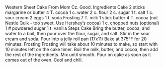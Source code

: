 Western Sheet Cake
From Mom Cz. Good.
Ingredients
Cake
2 sticks margarine or butter
4 T. cocoa
1 c. water
2 c. flour
2 c. sugar
1 t. salt
1 c. sour cream
2 eggs
1 t. soda
Frosting
7 T. milk
1 stick butter
4 T. cocoa (not Nestle Quik - too sweet. Use Hershey’s cocoa)
1 c. chopped nuts (optional)
1 # powdered sugar
1 t. vanilla
Steps
Cake
Bring the butter, cocoa, and water to a boil, then pour over the flour, sugar, and salt. Stir in the sour cream and soda.
Pour into a jelly roll pan (17x11)
Bake at 375℉ for 20 minutes.
Frosting
Frosting will take about 10 minutes to make, so start with 10 minutes left on the cake timer.
Boil the milk, butter, and cocoa, then add the rest of the ingredients.
Mix until smooth. Pour on cake as soon as it comes out of the oven.
Cool and chill.
